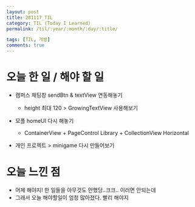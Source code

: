 ```yaml
---
layout: post
title: 201117_TIL
category: TIL (Today I Learned)
permalink: /til/:year/:month/:day/:title/

tags: [TIL, 개발]
comments: true
---
```


# 오늘 한 일 / 해야 할 일

- 캠퍼스 채팅창 sendBtn & textView 연동해놓기
  - height 최대 120 > GrowingTextView 사용해보기
- 모플 homeUI 다시 해놓기
  - ContainerView + PageControl Library + CollectionView Horizontal

- 개인 프로젝트 > minigame 다시 만들어보기


# 오늘 느낀 점

- 어제 해야지! 한 일들을 아무것도 안했당..크크.. 이러면 안되는데
- 그래서 오늘 해야할일이 엄청 많아졌다. 빨리 해야지
